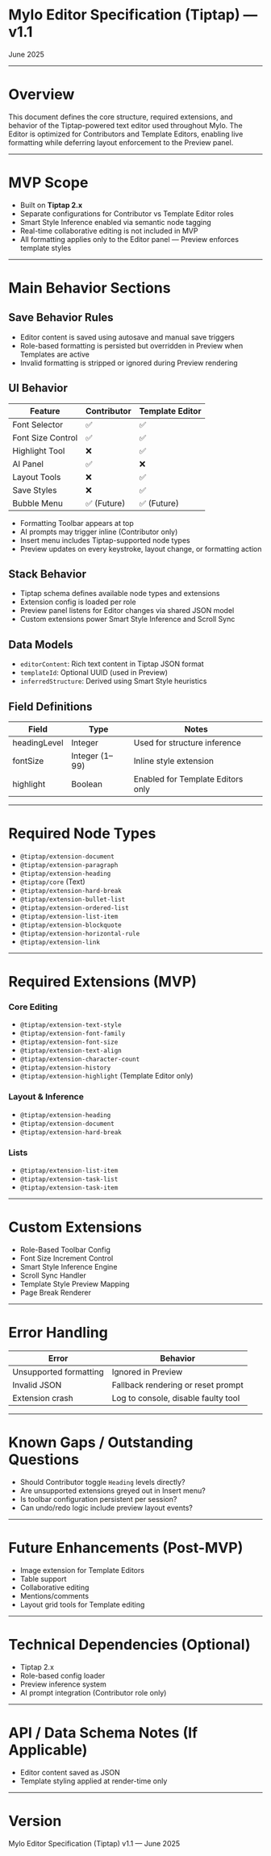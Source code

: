 # Mylo Editor Specification (Tiptap) — v1.1

June 2025

---

# Overview

This document defines the core structure, required extensions, and behavior of the Tiptap-powered text editor used throughout Mylo. The Editor is optimized for Contributors and Template Editors, enabling live formatting while deferring layout enforcement to the Preview panel.

---

# MVP Scope

- Built on **Tiptap 2.x**
- Separate configurations for Contributor vs Template Editor roles
- Smart Style Inference enabled via semantic node tagging
- Real-time collaborative editing is not included in MVP
- All formatting applies only to the Editor panel — Preview enforces template styles

---

# Main Behavior Sections

## Save Behavior Rules

- Editor content is saved using autosave and manual save triggers
- Role-based formatting is persisted but overridden in Preview when Templates are active
- Invalid formatting is stripped or ignored during Preview rendering

## UI Behavior

| Feature | Contributor | Template Editor |
|--------|-------------|-----------------|
| Font Selector | ✅ | ✅ |
| Font Size Control | ✅ | ✅ |
| Highlight Tool | ❌ | ✅ |
| AI Panel | ✅ | ❌ |
| Layout Tools | ❌ | ✅ |
| Save Styles | ❌ | ✅ |
| Bubble Menu | ✅ (Future) | ✅ (Future) |

- Formatting Toolbar appears at top
- AI prompts may trigger inline (Contributor only)
- Insert menu includes Tiptap-supported node types
- Preview updates on every keystroke, layout change, or formatting action

## Stack Behavior

- Tiptap schema defines available node types and extensions
- Extension config is loaded per role
- Preview panel listens for Editor changes via shared JSON model
- Custom extensions power Smart Style Inference and Scroll Sync

## Data Models

- `editorContent`: Rich text content in Tiptap JSON format
- `templateId`: Optional UUID (used in Preview)
- `inferredStructure`: Derived using Smart Style heuristics

## Field Definitions

| Field | Type | Notes |
|-------|------|-------|
| headingLevel | Integer | Used for structure inference |
| fontSize | Integer (1–99) | Inline style extension |
| highlight | Boolean | Enabled for Template Editors only |

---

# Required Node Types

- `@tiptap/extension-document`
- `@tiptap/extension-paragraph`
- `@tiptap/extension-heading`
- `@tiptap/core` (Text)
- `@tiptap/extension-hard-break`
- `@tiptap/extension-bullet-list`
- `@tiptap/extension-ordered-list`
- `@tiptap/extension-list-item`
- `@tiptap/extension-blockquote`
- `@tiptap/extension-horizontal-rule`
- `@tiptap/extension-link`

---

# Required Extensions (MVP)

### Core Editing

- `@tiptap/extension-text-style`
- `@tiptap/extension-font-family`
- `@tiptap/extension-font-size`
- `@tiptap/extension-text-align`
- `@tiptap/extension-character-count`
- `@tiptap/extension-history`
- `@tiptap/extension-highlight` (Template Editor only)

### Layout & Inference

- `@tiptap/extension-heading`
- `@tiptap/extension-document`
- `@tiptap/extension-hard-break`

### Lists

- `@tiptap/extension-list-item`
- `@tiptap/extension-task-list`
- `@tiptap/extension-task-item`

---

# Custom Extensions

- Role-Based Toolbar Config
- Font Size Increment Control
- Smart Style Inference Engine
- Scroll Sync Handler
- Template Style Preview Mapping
- Page Break Renderer

---

# Error Handling

| Error | Behavior |
|-------|----------|
| Unsupported formatting | Ignored in Preview |
| Invalid JSON | Fallback rendering or reset prompt |
| Extension crash | Log to console, disable faulty tool |

---

# Known Gaps / Outstanding Questions

- Should Contributor toggle `Heading` levels directly?
- Are unsupported extensions greyed out in Insert menu?
- Is toolbar configuration persistent per session?
- Can undo/redo logic include preview layout events?

---

# Future Enhancements (Post-MVP)

- Image extension for Template Editors
- Table support
- Collaborative editing
- Mentions/comments
- Layout grid tools for Template editing

---

# Technical Dependencies (Optional)

- Tiptap 2.x
- Role-based config loader
- Preview inference system
- AI prompt integration (Contributor role only)

---

# API / Data Schema Notes (If Applicable)

- Editor content saved as JSON
- Template styling applied at render-time only

---

# Version

Mylo Editor Specification (Tiptap) v1.1 — June 2025

